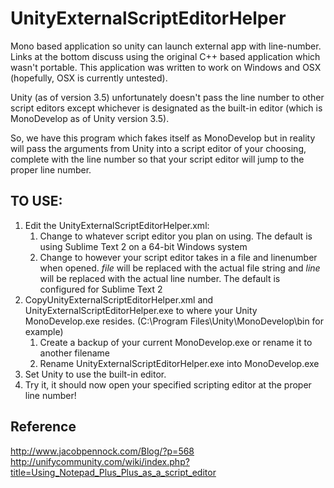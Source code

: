 UnityExternalScriptEditorHelper
===============================

Mono based application so unity can launch external app with line-number.  Links at the bottom discuss using the original C++ based application which wasn't portable.  This application was written to work on Windows and OSX (hopefully, OSX is currently untested).

Unity (as of version 3.5) unfortunately doesn't pass the line number to other script editors except whichever is designated as the built-in editor (which is MonoDevelop as of Unity version 3.5).

So, we have this program which fakes itself as MonoDevelop but in reality will pass the arguments from Unity into a script editor of your choosing, complete with the line number so that your script editor will jump to the proper line number.


TO USE:
-------

1. Edit the UnityExternalScriptEditorHelper.xml:
	1. Change <application> to whatever script editor you plan on using. The default is using Sublime Text 2 on a 64-bit Windows system
	2. Change <arguments> to however your script editor takes in a file and linenumber when opened. *file* will be replaced with the actual file string and *line* will be replaced with the actual line number. The default is configured for Sublime Text 2
2. CopyUnityExternalScriptEditorHelper.xml and UnityExternalScriptEditorHelper.exe to where your Unity MonoDevelop.exe resides. (C:\Program Files\Unity\MonoDevelop\bin for example)
	1. Create a backup of your current MonoDevelop.exe or rename it to another filename
	2. Rename UnityExternalScriptEditorHelper.exe into MonoDevelop.exe
3. Set Unity to use the built-in editor.
4. Try it, it should now open your specified scripting editor at the proper line number!

Reference
---------
http://www.jacobpennock.com/Blog/?p=568
http://unifycommunity.com/wiki/index.php?title=Using_Notepad_Plus_Plus_as_a_script_editor